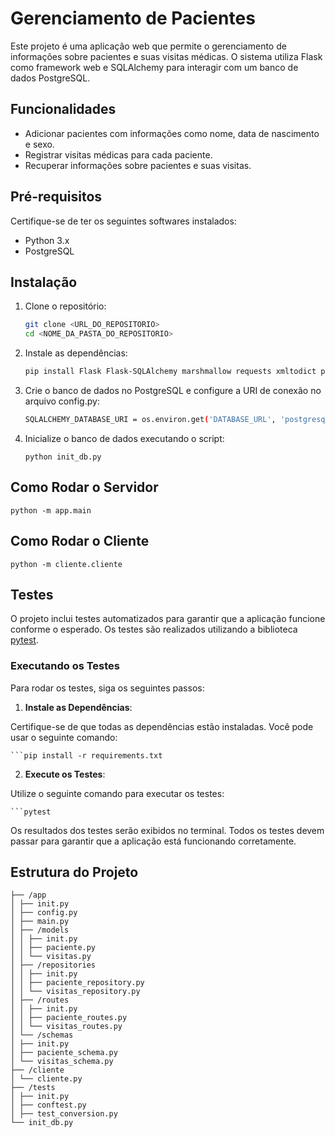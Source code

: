 # Gerenciamento de Pacientes

Este projeto é uma aplicação web que permite o gerenciamento de informações sobre pacientes e suas visitas médicas. O sistema utiliza Flask como framework web e SQLAlchemy para interagir com um banco de dados PostgreSQL.

## Funcionalidades

- Adicionar pacientes com informações como nome, data de nascimento e sexo.
- Registrar visitas médicas para cada paciente.
- Recuperar informações sobre pacientes e suas visitas.

## Pré-requisitos

Certifique-se de ter os seguintes softwares instalados:

- Python 3.x
- PostgreSQL

## Instalação

1. Clone o repositório:

   ```bash
   git clone <URL_DO_REPOSITORIO>
   cd <NOME_DA_PASTA_DO_REPOSITORIO>

3. Instale as dependências:

   ```bash
   pip install Flask Flask-SQLAlchemy marshmallow requests xmltodict psycopg2

4. Crie o banco de dados no PostgreSQL e configure a URI de conexão no arquivo config.py:
   
   ```bash
   SQLALCHEMY_DATABASE_URI = os.environ.get('DATABASE_URL', 'postgresql://usuario:senha@localhost/nome_do_banco')

6. Inicialize o banco de dados executando o script:

   ```python init_db.py```

## Como Rodar o Servidor

  ```python -m app.main```


## Como Rodar o Cliente

   ```python -m cliente.cliente```


## Testes

O projeto inclui testes automatizados para garantir que a aplicação funcione conforme o esperado. Os testes são realizados utilizando a biblioteca [pytest](https://docs.pytest.org/en/stable/).


### Executando os Testes

Para rodar os testes, siga os seguintes passos:

1. **Instale as Dependências**: 

Certifique-se de que todas as dependências estão instaladas. Você pode usar o seguinte comando:

    ```pip install -r requirements.txt
    

2. **Execute os Testes**: 

Utilize o seguinte comando para executar os testes:

    ```pytest
    

Os resultados dos testes serão exibidos no terminal. Todos os testes devem passar para garantir que a aplicação está funcionando corretamente.


## Estrutura do Projeto

```/projeto
├── /app
│ ├── init.py
│ ├── config.py
│ ├── main.py
│ ├── /models
│ │ ├── init.py
│ │ ├── paciente.py
│ │ └── visitas.py
│ ├── /repositories
│ │ ├── init.py
│ │ ├── paciente_repository.py
│ │ └── visitas_repository.py
│ ├── /routes
│ │ ├── init.py
│ │ ├── paciente_routes.py
│ │ └── visitas_routes.py
│ └── /schemas
│ ├── init.py
│ ├── paciente_schema.py
│ └── visitas_schema.py
├── /cliente
│ └── cliente.py
├── /tests
│ ├── init.py
│ ├── conftest.py
│ ├── test_conversion.py
└── init_db.py
